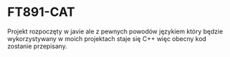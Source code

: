 # FT891-CAT

Projekt rozpoczęty w javie ale z pewnych powodów językiem który będzie wykorzystywany w moich projektach staje się C++ więc obecny kod zostanie przepisany.
